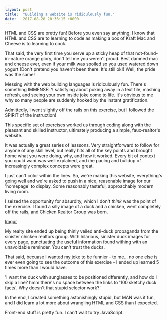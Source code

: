 ```yaml
---
layout: post
title:  "Building a website is ridiculously fun."
date:   2017-08-28 20:36:15 +0000
---
```


HTML and CSS are pretty fun! Before you even say anything, I know that HTML and CSS are to learning to code as making a box of Kraft Mac and Cheese is to learning to cook.

That said, the very first time you serve up a sticky heap of that not-found-in-nature orange glory, don't tell me you weren't proud. Best damned mac and cheese ever, even if your milk was spoiled so you used watered down yogurt (Don't pretend you haven't been there. It's still ok!) Well, the pride was the same! 

Messing with the web building languages is ridiculously fun. There's something IMMENSELY satisfying about poking away in a text file, mashing refresh, and seeing your own inside joke come to life. It's obvious to me why so many people are suddenly hooked by the instant gratification.

Admittedly, I went slightly off the rails on this exercise, but I followed the SPIRIT of the instruction! 

This specific set of exercises worked us through coding along with the pleasant and skilled instructor, ultimately producing a simple, faux-realtor's website.

It was actually a great series of lesssons. Very straightforward to follow for anyone of any skill level, but really hits all of the key points and brought home what you were doing, why, and how it worked. Every bit of context you could want was well explained, and the pacing and buildup of increasingly complex concepts were great.

I just can't color within the lines. So, we're making this website, everything's going well and we're asked to push in a nice, reasonable image for our 'homepage' to display. Some reasonably tasteful, approachably modern living room.

I seized the opportunity for absurdity, which I don't *think* was the point of the exercise.
I found a silly image of a duck and a chicken, went completely off the rails, and Chicken Realtor Group was born.

[Imgur](http://i.imgur.com/IDy1uBs.jpg)


My realty site ended up being thinly veiled anti-duck propaganda from the sinister chicken realtors group. With hilarious, sinister duck images for every page, punctuating the useful information found withing with an unavoidable reminder. You can't trust the ducks.

That said, becuase I wanted my joke to be funnier - to me... no one else is ever even going to see the outcome of this exercise - I ended up learned 5 times more than I would have.

'I want the duck with sunglasses to be positioned dfferently, and how do I skip a line? hmm there's no space between the links to '100 sketchy duck facts'. Why doesn't that stupid selector work?'

In the end, I created something astonishingly stupid, but MAN was it fun, and I did learn a lot more about wrangling HTML and CSS than I expected. 

Front-end stuff is pretty fun. I can't wait to try JavaScript.
